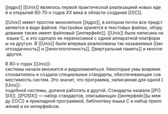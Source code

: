 [[ядро]] [[Unix]] являлось первой практической реализацией новых идей и открытий 60-70-х годов XX века в области создания [[ОС]].

[[Unix]] имеет простое монолитное [[ядро]], в котором почти все представляется в виде файлов. Настройки хранятся в текстовых файлах, оборудование также имеет файловый [[интерфейс]]. [[Unix]] была написана на языке C, и это сделало ее переносимой с одной аппаратной платформы на другую. В [[Unix]] были впервые реализованы так называемые [[многозадачность]] и [[многопоточность]], [[виртуальная память]] и многое другое.

В 80-х годах [[Unix]]-системы начали множится и видоизменяться. Некоторые умы вовремя спохватились и создали специальные стандарты, обеспечивающие совместимость систем. Это значит, что программа, написанная для одной [[Unix]]-подобной системы, должна работать в другой. Стандарты назвали [[POSIX]]. [[POSIX]] — набор стандартов, описывающих [[интерфейс]]ы между [[ОС]] и прикладной программой, библиотеку языка C и набор приложений и их интерфейсов. 